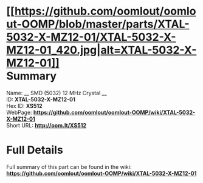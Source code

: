 
[[https://github.com/oomlout/oomlout-OOMP/blob/master/parts/XTAL-5032-X-MZ12-01/XTAL-5032-X-MZ12-01_420.jpg|alt=XTAL-5032-X-MZ12-01]]     
Summary
=================
  
Name: __ SMD (5032) 12 MHz Crystal __    
ID: __XTAL-5032-X-MZ12-01__   
Hex ID: __XS512__   
WebPage: __https://github.com/oomlout/oomlout-OOMP/wiki/XTAL-5032-X-MZ12-01__   
Short URL: __http://oom.lt/XS512__   

Full Details
==========================
Full summary of this part can be found in the wiki:   
__https://github.com/oomlout/oomlout-OOMP/wiki/XTAL-5032-X-MZ12-01__    

